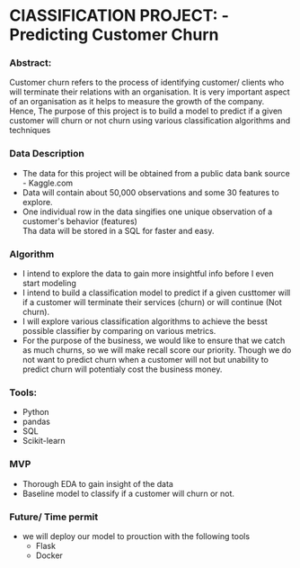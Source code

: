 #  ClASSIFICATION PROJECT: - Predicting Customer Churn

### Abstract:
Customer churn refers to the process of identifying customer/ clients who will terminate their relations with an organisation. It is very important aspect of an organisation as it helps to measure the growth of the company. Hence, The purpose of this project is to build a model to predict if a given customer will churn or not churn using various classification algorithms and techniques


### Data Description
* The data for this project will be obtained from a public data bank source - Kaggle.com
* Data will contain about 50,000 observations and some 30 features to explore.
* One individual row in the data singifies one unique observation of a customer's behavior (features)  
Tha data will be stored in a SQL for faster and easy.



### Algorithm
* I intend to explore the data to gain more insightful info before I even start modeling
* I intend to build a classification model to predict if a given custtomer will if a customer will terminate their services (churn) or will continue (Not churn).
* I will explore various classification algorithms to achieve the besst possible classifier by comparing on various metrics. 
* For the purpose of the business, we would like to ensure that we catch as much churns, so we will make recall score our priority. Though we do not want to predict churn when a customer will not but unability to predict churn will potentialy cost the business money. 

### Tools:
* Python  
* pandas
* SQL
* Scikit-learn

### MVP 
* Thorough EDA to gain insight of the data
* Baseline model to classify if a customer will churn or not. 

### Future/ Time permit
 * we will deploy our model to prouction with the following tools
   * Flask
   * Docker 



